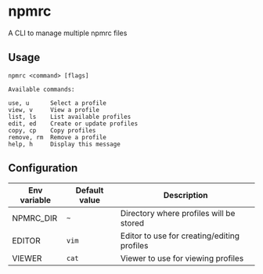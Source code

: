 # npmrc

A CLI to manage multiple npmrc files

## Usage

```
npmrc <command> [flags]

Available commands:

use, u      Select a profile
view, v     View a profile
list, ls    List available profiles
edit, ed    Create or update profiles
copy, cp    Copy profiles
remove, rm  Remove a profile
help, h     Display this message
```

## Configuration

| Env variable | Default value | Description |
| --- | --- | --- |
| NPMRC_DIR | `~` | Directory where profiles will be stored |
| EDITOR | `vim` | Editor to use for creating/editing profiles |
| VIEWER | `cat` | Viewer to use for viewing profiles |
